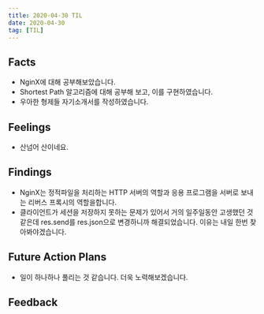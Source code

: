 ```yaml
---
title: 2020-04-30 TIL
date: 2020-04-30
tag: [TIL]
---
```


## Facts

- NginX에 대해 공부해보았습니다.
- Shortest Path 알고리즘에 대해 공부해 보고, 이를 구현하였습니다.
- 우아한 형제들 자기소개서를 작성하였습니다.

## Feelings

- 산넘어 산이네요.

## Findings

- NginX는 정적파일을 처리하는 HTTP 서버의 역할과 응용 프로그램을 서버로 보내는 리버스 프록시의 역할을합니다.
- 클라이언트가 세션을 저장하지 못하는 문제가 있어서 거의 일주일동안 고생했던 것 같은데 res.send를 res.json으로 변경하니까 해결되었습니다. 이유는 내일 한번 찾아봐야겠습니다.

## Future Action Plans

- 일이 하나하나 풀리는 것 같습니다. 더욱 노력해보겠습니다.

## Feedback
